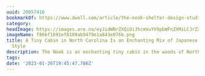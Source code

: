 ```yaml
---
uuid: 20057416
bookmarkOf: https://www.dwell.com/article/the-nook-shelter-design-studio-a50e75c6
category: 
headImage: https://images.are.na/eyJidWNrZXQiOiJhcmVuYV9pbWFnZXMiLCJrZXkiOiIyMDA1NzQxNi9vcmlnaW5hbF9mODZiZjE2OTFlZjgxODlhYjk0NzllMWE4NDNlMDc2Yi5wbmciLCJlZGl0cyI6eyJyZXNpemUiOnsid2lkdGgiOjEyMDAsImhlaWdodCI6MTIwMCwiZml0IjoiaW5zaWRlIiwid2l0aG91dEVubGFyZ2VtZW50Ijp0cnVlfSwid2VicCI6eyJxdWFsaXR5Ijo5MH0sImpwZWciOnsicXVhbGl0eSI6OTB9LCJyb3RhdGUiOm51bGx9fQ==?bc=0
imageName: f86bf1691ef8189ab9479e1a843e076b.png
title: A Tiny Cabin in North Carolina Is an Enchanting Mix of Japanese and Scandinavian
  Style
description: The Nook is an enchanting tiny cabin in the woods of North Carolina.
tags: 
date: '2023-01-26T19:45:47.786Z'
---
```

